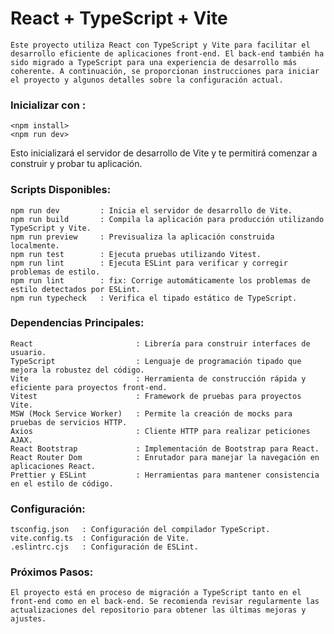 # React + TypeScript + Vite

    Este proyecto utiliza React con TypeScript y Vite para facilitar el desarrollo eficiente de aplicaciones front-end. El back-end también ha sido migrado a TypeScript para una experiencia de desarrollo más coherente. A continuación, se proporcionan instrucciones para iniciar el proyecto y algunos detalles sobre la configuración actual.

### Inicializar con :

    <npm install>
    <npm run dev>

Esto inicializará el servidor de desarrollo de Vite y te permitirá comenzar a construir y probar tu aplicación.

### Scripts Disponibles:

    npm run dev         : Inicia el servidor de desarrollo de Vite.
    npm run build       : Compila la aplicación para producción utilizando TypeScript y Vite.
    npm run preview     : Previsualiza la aplicación construida localmente.
    npm run test        : Ejecuta pruebas utilizando Vitest.
    npm run lint        : Ejecuta ESLint para verificar y corregir problemas de estilo.
    npm run lint        : fix: Corrige automáticamente los problemas de estilo detectados por ESLint.
    npm run typecheck   : Verifica el tipado estático de TypeScript.

### Dependencias Principales:

    React                       : Librería para construir interfaces de usuario.
    TypeScript                  : Lenguaje de programación tipado que mejora la robustez del código.
    Vite                        : Herramienta de construcción rápida y eficiente para proyectos front-end.
    Vitest                      : Framework de pruebas para proyectos Vite.
    MSW (Mock Service Worker)   : Permite la creación de mocks para pruebas de servicios HTTP.
    Axios                       : Cliente HTTP para realizar peticiones AJAX.
    React Bootstrap             : Implementación de Bootstrap para React.
    React Router Dom            : Enrutador para manejar la navegación en aplicaciones React.
    Prettier y ESLint           : Herramientas para mantener consistencia en el estilo de código.

### Configuración:

    tsconfig.json   : Configuración del compilador TypeScript.
    vite.config.ts  : Configuración de Vite.
    .eslintrc.cjs   : Configuración de ESLint.

### Próximos Pasos:

    El proyecto está en proceso de migración a TypeScript tanto en el front-end como en el back-end. Se recomienda revisar regularmente las actualizaciones del repositorio para obtener las últimas mejoras y ajustes.